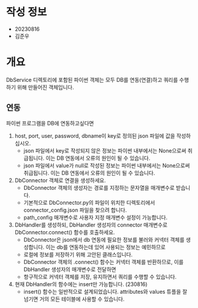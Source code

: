 # 작성 정보
- 20230816
- 김준우

# 개요
DbService 디렉토리에 포함된 파이썬 객체는 모두 DB를 연동(연결)하고 쿼리를 수행하기 위해 만들어진 객체입니다.

## 연동
파이썬 프로그램을 DB에 연동하고싶다면 
1. host, port, user, password, dbname이 key로 정의된 json 파일에 값을 작성하십시오.
    - json 파일에서 key로 작성되지 않은 정보는 파이썬 내부에서는 None으로써 취급됩니다. 이는 DB 연동에서 오류의 원인이 될 수 있습니다.
    - json 파일에서 value가 null로 작성된 정보는 파이썬 내부에서는 None으로써 취급됩니다. 이는 DB 연동에서 오류의 원인이 될 수 있습니다.
2. DbConnector 객체로 연결을 생성하세요.
    - DbConnector 객체의 생성자는 경로를 지정하는 문자열을 매개변수로 받습니다.
    - 기본적으로 DbConnector.py의 파일이 위치한 디렉토리에서 connector_config.json 파일을 찾으려 합니다.
    - path_config 매개변수로 사용자 지정 매개변수 설정이 가능합니다.
3. DbHandler를 생성하되, DbHandler 생성자의 connector 매개변수로 DbConnector.connect() 함수를 호출하세요.
    - DbConnector은 json에서 db 연동에 필요한 정보를 불러와 커넥터 객체를 생성합니다. 이는 db를 연동하는데 있어 사용되는 정보는 예민하므로
    - 로컬에 정보를 저장하기 위해 고안된 클래스입니다. 
    - DbConnector 객체의 .connect() 함수는 커넥터 객체를 반환하므로, 이를 DbHandler 생성자의 매개변수로 전달하면
    - 항구적으로 커넥터 객체를 저장, 유지하면서 쿼리를 수행할 수 있습니다.
4. 현재 DbHandler의 함수에는 insert만 가능합니다. (230816)
    - insert() 함수는 일반적으로 설계되었습니다. attributes와 values 튜플을 잘 넘기면 거의 모든 테이블에 사용할 수 있습니다. 